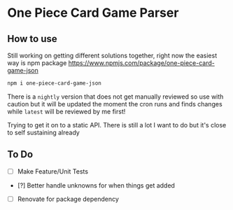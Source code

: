 # One Piece Card Game Parser

## How to use

Still working on getting different solutions together, right now the easiest way is npm package
https://www.npmjs.com/package/one-piece-card-game-json

```bash
npm i one-piece-card-game-json
```

There is a `nightly` version that does not get manually reviewed so use with caution but it will be updated the moment the cron runs and finds changes while `latest` will be reviewed by me first!

Trying to get it on to a static API. There is still a lot I want to do but it's close to self sustaining already

## To Do

- [ ] Make Feature/Unit Tests
- [?] Better handle unknowns for when things get added
- [ ] Renovate for package dependency
